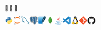 ### :hear_no_evil: :speak_no_evil: :see_no_evil:

<img align="left" alt="Python" width="26px" src="Icons/python-original.svg" />
<img align="left" alt="Jupyter" width="26px" src="Icons/jupyter-original.svg" />
<img align="left" alt="MySQL" width="26px" src="Icons/mysql-original.svg" />
<img align="left" alt="PostgreSQL" width="26px" src="Icons/postgresql-original.svg" />
<img align="left" alt="SQLite" width="26px" src="Icons/sqlite-original.svg" />
<img align="left" alt="MongoDB" width="26px" src="Icons/mongodb-original.svg" />
<img align="left" alt="Java" width="26px" src="Icons/java-original.svg" />
<img align="left" alt="VSCode" width="26px" src="Icons/vscode-original.svg" />
<img align="left" alt="Linux" width="26px" src="Icons/linux-original.svg" />
<img align="left" alt="Git" width="26px" src="Icons/git-original.svg" />
<img align="left" alt="Github" width="26px" src="Icons/github-original.svg" />




